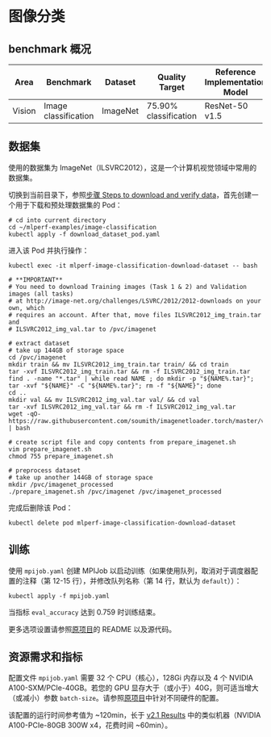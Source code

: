 # 图像分类

## benchmark 概况

| Area   | Benchmark            | Dataset  | Quality Target        | Reference Implementation Model |
| ------ | -------------------- | -------- | --------------------- | ------------------------------ |
| Vision | Image classification | ImageNet | 75.90% classification | ResNet-50 v1.5                 |

## 数据集

使用的数据集为 ImageNet（ILSVRC2012），这是一个计算机视觉领域中常用的数据集。

切换到当前目录下，参照[步骤 Steps to download and verify data](https://github.com/mlcommons/training_results_v2.1/tree/main/NVIDIA/benchmarks/resnet/implementations/mxnet-22.04#steps-to-download-and-verify-data)，首先创建一个用于下载和预处理数据集的 Pod：

```shell
# cd into current directory
cd ~/mlperf-examples/image-classification
kubectl apply -f download_dataset_pod.yaml
```

进入该 Pod 并执行操作：

```shell
kubectl exec -it mlperf-image-classification-download-dataset -- bash

# **IMPORTANT**
# You need to download Training images (Task 1 & 2) and Validation images (all tasks)
# at http://image-net.org/challenges/LSVRC/2012/2012-downloads on your own, which
# requires an account. After that, move files ILSVRC2012_img_train.tar and
# ILSVRC2012_img_val.tar to /pvc/imagenet

# extract dataset
# take up 144GB of storage space
cd /pvc/imagenet
mkdir train && mv ILSVRC2012_img_train.tar train/ && cd train
tar -xvf ILSVRC2012_img_train.tar && rm -f ILSVRC2012_img_train.tar
find . -name "*.tar" | while read NAME ; do mkdir -p "${NAME%.tar}"; tar -xvf "${NAME}" -C "${NAME%.tar}"; rm -f "${NAME}"; done
cd ..
mkdir val && mv ILSVRC2012_img_val.tar val/ && cd val 
tar -xvf ILSVRC2012_img_val.tar && rm -f ILSVRC2012_img_val.tar
wget -qO- https://raw.githubusercontent.com/soumith/imagenetloader.torch/master/valprep.sh | bash

# create script file and copy contents from prepare_imagenet.sh
vim prepare_imagenet.sh
chmod 755 prepare_imagenet.sh

# preprocess dataset
# take up another 144GB of storage space
mkdir /pvc/imagenet_processed
./prepare_imagenet.sh /pvc/imagenet /pvc/imagenet_processed
```

完成后删除该 Pod：

```shell
kubectl delete pod mlperf-image-classification-download-dataset
```

## 训练

使用 `mpijob.yaml` 创建 MPIJob 以启动训练（如果使用队列，取消对于调度器配置的注释（第 12-15 行），并修改队列名称（第 14 行，默认为 `default`））：

```shell
kubectl apply -f mpijob.yaml
```

当指标 `eval_accuracy` 达到 0.759 时训练结束。

更多选项设置请参照[原项目](https://github.com/mlcommons/training_results_v2.1/tree/main/NVIDIA/benchmarks/resnet/implementations/mxnet-22.04)的 README 以及源代码。

## 资源需求和指标

配置文件 `mpijob.yaml` 需要 32 个 CPU（核心），128Gi 内存以及 4 个 NVIDIA A100-SXM/PCIe-40GB。若您的 GPU 显存大于（或小于）40G，则可适当增大（或减小）参数 `batch-size`。请参照[原项目](https://github.com/mlcommons/training_results_v2.1/tree/main/NVIDIA/benchmarks/resnet/implementations/mxnet-22.04)中针对不同硬件的配置。

该配置的运行时间参考值为 ~120min，长于 [v2.1 Results](https://mlcommons.org/en/training-normal-21/) 中的类似机器（NVIDIA A100-PCIe-80GB 300W x4，花费时间 ~60min）。
